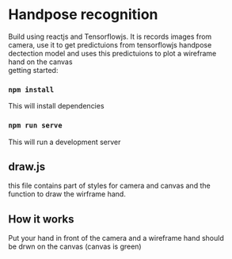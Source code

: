 # Handpose recognition

 Build using reactjs and Tensorflowjs. It is records images from \
camera, use it to get predictuions from tensorflowjs handpose \
dectection model and uses this predictuions to plot a wireframe \
hand on the canvas\
getting started:


### `npm install`

This will install dependencies


### `npm run serve`

This will run a development server


## draw.js
this file contains part of styles for camera and canvas and the \
 function to draw the wirframe hand.

## How it works
Put your hand in front of the camera and a wireframe hand should \
be drwn on the canvas (canvas is green)